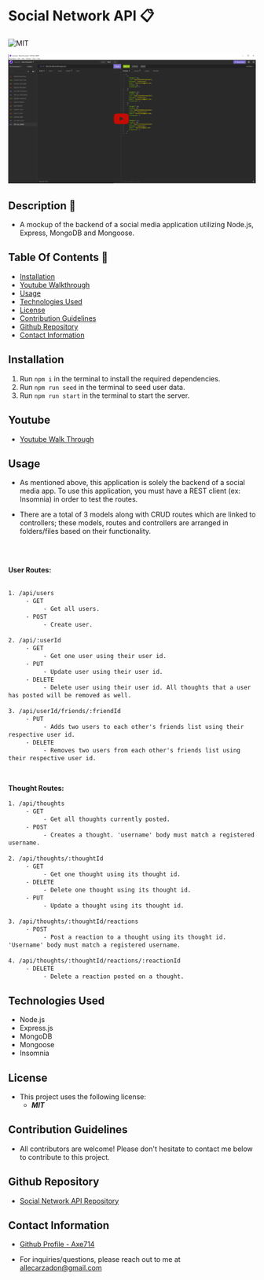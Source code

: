 # Social Network API 📋

![MIT](https://img.shields.io/badge/License-MIT-blue.svg)

[![Social Network API Demo](./assets/images/demo.png)](https://www.youtube.com/watch?v=-29yuKXv-JM)

## Description 📍
- A mockup of the backend of a social media application utilizing Node.js, Express, MongoDB and Mongoose.

## Table Of Contents 📜
* [Installation](#installation)
* [Youtube Walkthrough](#youtube)
* [Usage](#usage)
* [Technologies Used](#technologies-used)
* [License](#license)
* [Contribution Guidelines](#contribution-guidelines)
* [Github Repository](#github-repository)
* [Contact Information](#contact-information)

## Installation 
 1. Run ``` npm i ``` in the terminal to install the required dependencies.
 2. Run ```npm run seed``` in the terminal to seed user data.
 4. Run ```npm run start``` in the terminal to start the server.

## Youtube 
- [Youtube Walk Through](https://youtu.be/-29yuKXv-JM)

## Usage 
- As mentioned above, this application is solely the backend of a social media app. To use this application, you must have a REST client (ex: Insomnia) in order to test the routes. 

- There are a total of 3 models along with CRUD routes which are linked to controllers; these models, routes and controllers are arranged in folders/files based on their functionality.
<br>
<br>

**User Routes:**
```

1. /api/users
     - GET 
          - Get all users.
     - POST 
          - Create user.

2. /api/:userId
     - GET 
          - Get one user using their user id.
     - PUT
          - Update user using their user id.
     - DELETE
          - Delete user using their user id. All thoughts that a user has posted will be removed as well. 

3. /api/userId/friends/:friendId
     - PUT
          - Adds two users to each other's friends list using their respective user id.
     - DELETE
          - Removes two users from each other's friends list using their respective user id.
```
<br>

**Thought Routes:**

```
1. /api/thoughts
     - GET
          - Get all thoughts currently posted.
     - POST
          - Creates a thought. 'username' body must match a registered username.

2. /api/thoughts/:thoughtId
     - GET
          - Get one thought using its thought id.
     - DELETE
          - Delete one thought using its thought id.
     - PUT
          - Update a thought using its thought id.

3. /api/thoughts/:thoughtId/reactions
     - POST
          - Post a reaction to a thought using its thought id. 'Username' body must match a registered username.

4. /api/thoughts/:thoughtId/reactions/:reactionId
     - DELETE
          - Delete a reaction posted on a thought.
```

## Technologies Used
- Node.js
- Express.js
- MongoDB
- Mongoose
- Insomnia

## License 
- This project uses the following license:<br>
     - ***MIT***

## Contribution Guidelines 
- All contributors are welcome! Please don't hesitate to contact me below to contribute to this project.

## Github Repository 
- [Social Network API Repository](https://github.com/axe714/social-network-api)

## Contact Information 
- [Github Profile - Axe714](www.github.com/axe714)

- For inquiries/questions, please reach out to me at allecarzadon@gmail.com